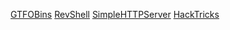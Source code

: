 
[GTFOBins](https://gtfobins.github.io/)
[RevShell](https://www.revshells.com/)
[SimpleHTTPServer](https://trojand.com/cheatsheet/Network/Data_Exfiltration/Windows-Linux-Curl-SimpleHTTPServerwithUpload.html)
[HackTricks](https://book.hacktricks.xyz/network-services-pentesting/)
